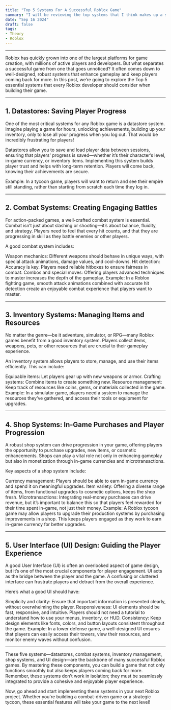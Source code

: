 ```yaml
---
title: "Top 5 Systems For A Successful Roblox Game"
summary: "I will be reviewing the top systems that I think makes up a successful Roblox game."
date: "Sep 16 2024"
draft: false
tags:
- Theory
- Roblox
---
```


----

Roblox has quickly grown into one of the largest platforms for game creation, with millions of active players and developers. But what separates a successful game from one that goes unnoticed? It often comes down to well-designed, robust systems that enhance gameplay and keep players coming back for more. In this post, we’re going to explore the Top 5 essential systems that every Roblox developer should consider when building their game.

----

## 1. Datastores: Saving Player Progress

One of the most critical systems for any Roblox game is a datastore system. Imagine playing a game for hours, unlocking achievements, building up your inventory, only to lose all your progress when you log out. That would be incredibly frustrating for players!

Datastores allow you to save and load player data between sessions, ensuring that players' progress is saved—whether it’s their character’s level, in-game currency, or inventory items. Implementing this system builds player trust and helps with long-term retention. Players will come back, knowing their achievements are secure.

Example: In a tycoon game, players will want to return and see their empire still standing, rather than starting from scratch each time they log in.

----

## 2. Combat Systems: Creating Engaging Battles

For action-packed games, a well-crafted combat system is essential. Combat isn’t just about slashing or shooting—it’s about balance, fluidity, and strategy. Players need to feel that every hit counts, and that they are progressing in skill as they battle enemies or other players.

A good combat system includes:

Weapon mechanics: Different weapons should behave in unique ways, with special attack animations, damage values, and cool-downs.
Hit detection: Accuracy is key. Players need reliable hitboxes to ensure fairness in combat.
Combos and special moves: Offering players advanced techniques to master increases the depth of the gameplay.
Example: In a Roblox fighting game, smooth attack animations combined with accurate hit detection create an enjoyable combat experience that players want to master.

---- 

## 3. Inventory Systems: Managing Items and Resources

No matter the genre—be it adventure, simulator, or RPG—many Roblox games benefit from a good inventory system. Players collect items, weapons, pets, or other resources that are crucial to their gameplay experience.

An inventory system allows players to store, manage, and use their items efficiently. This can include:

Equipable items: Let players gear up with new weapons or armor.
Crafting systems: Combine items to create something new.
Resource management: Keep track of resources like coins, gems, or materials collected in the game.
Example: In a simulator game, players need a system to manage the resources they’ve gathered, and access their tools or equipment for upgrades.

----

## 4. Shop Systems: In-Game Purchases and Player Progression
A robust shop system can drive progression in your game, offering players the opportunity to purchase upgrades, new items, or cosmetic enhancements. Shops can play a vital role not only in enhancing gameplay but also in monetization through in-game currencies and microtransactions.

Key aspects of a shop system include:

Currency management: Players should be able to earn in-game currency and spend it on meaningful upgrades.
Item variety: Offering a diverse range of items, from functional upgrades to cosmetic options, keeps the shop fresh.
Microtransactions: Integrating real-money purchases can drive revenue, but it’s important to balance this so that players feel rewarded for their time spent in-game, not just their money.
Example: A Roblox tycoon game may allow players to upgrade their production systems by purchasing improvements in a shop. This keeps players engaged as they work to earn in-game currency for better upgrades.

----

## 5. User Interface (UI) Design: Guiding the Player Experience
A good User Interface (UI) is often an overlooked aspect of game design, but it’s one of the most crucial components for player engagement. UI acts as the bridge between the player and the game. A confusing or cluttered interface can frustrate players and detract from the overall experience.

Here’s what a good UI should have:

Simplicity and clarity: Ensure that important information is presented clearly, without overwhelming the player.
Responsiveness: UI elements should be fast, responsive, and intuitive. Players should not need a tutorial to understand how to use your menus, inventory, or HUD.
Consistency: Keep design elements like fonts, colors, and button layouts consistent throughout the game.
Example: In a tower defense game, a well-designed UI ensures that players can easily access their towers, view their resources, and monitor enemy waves without confusion.

----

These five systems—datastores, combat systems, inventory management, shop systems, and UI design—are the backbone of many successful Roblox games. By mastering these components, you can build a game that not only functions smoothly but also keeps players coming back for more. Remember, these systems don’t work in isolation; they must be seamlessly integrated to provide a cohesive and enjoyable player experience.

Now, go ahead and start implementing these systems in your next Roblox project. Whether you're building a combat-driven game or a strategic tycoon, these essential features will take your game to the next level!